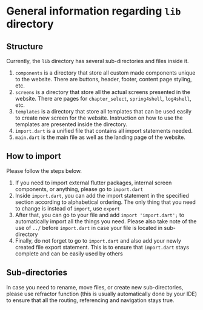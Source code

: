 # General information regarding `lib` directory

## Structure
Currently, the `lib` directory has several sub-directories and files inside it.
1. `components` is a directory that store all custom made components unique to the website. There are buttons, header, footer, content page styling, etc.
2. `screens` is a directory that store all the actual screens presented in the website. There are pages for `chapter_select`, `spring4shell`, `log4shell`, etc.
3. `templates` is a directory that store all templates that can be used easily to create new screen for the website. Instruction on how to use the templates are presented inside the directory.
4. `import.dart` is a unified file that contains all import statements needed.
5. `main.dart` is the main file as well as the landing page of the website.

## How to import
Please follow the steps below.
1. If you need to import external flutter packages, internal screen components, or anything, please go to `import.dart`
2. Inside `import.dart`, you can add the import statement in the specified section according to alphabetical ordering. The only thing that you need to change is instead of `import`, use `export`
3. After that, you can go to your file and add `import 'import.dart';` to automatically import all the things you need. Please also take note of the use of `../` before `import.dart` in case your file is located in sub-directory
4. Finally, do not forget to go to `import.dart` and also add your newly created file export statement. This is to ensure that `import.dart` stays complete and can be easily used by others

## Sub-directories
In case you need to rename, move files, or create new sub-directories, please use refractor function (this is usually automatically done by your IDE) to ensure that all the routing, referencing and navigation stays true.
